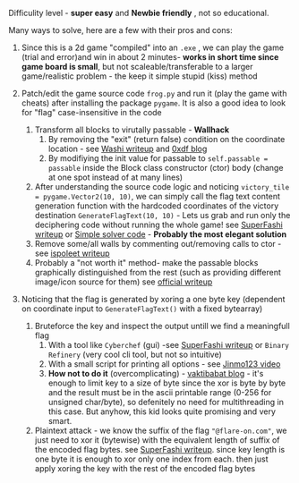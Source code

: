 Difficulity level - **super easy** and **Newbie friendly** , not so educational. 

Many ways to solve, here are a few with their pros and cons:

1. Since this is a 2d game "compiled" into an `.exe` , we can play the game (trial and error)and win in about 2 minutes- **works in short time since game board is small**, but not scaleable/transferable to a larger game/realistic problem - the keep it simple stupid (kiss) method
2. Patch/edit the game source code `frog.py` and run it (play the game with cheats) after installing the package `pygame`. It is also a good idea to look for "flag" case-insensitive in the code
    1. Transform all blocks to virutally passable - **Wallhack** 
        1. By removing the "exit" (return false) condition on the coordinate location - see [Washi writeup](https://washi1337.github.io/ctf-writeups/writeups/flare-on/2024/1/) and [0xdf blog](https://0xdf.gitlab.io/flare-on-2024/frog)
        2. By modifiying the init value for passable to `self.passable = passable` inside the Block class constructor (ctor) body (change at one spot instead of at many lines)
    2. After understanding the source code logic and noticing `victory_tile = pygame.Vector2(10, 10)`, we can simply call the flag text content generation function with the hardcoded coordinates of the victory destination `GenerateFlagText(10, 10)` - Lets us grab and run only the deciphering code without running the whole game! see [SuperFashi writeup](https://gmo-cybersecurity.com/blog/flare-on-11-write-up/) or [Simple solver code](https://github.com/hasherezade/flareon2024/blob/main/task1/sol1.py) - **Probably the most elegant solution**
    3. Remove some/all walls by commenting out/removing calls to ctor - see [ispoleet writeup](https://github.com/ispoleet/flare-on-challenges/tree/master/flare-on-2024/01_frog)
    4. Probably a "not worth it" method- make the passable blocks graphically distinguished from the rest (such as providing different image/icon source for them) see [official writeup](https://services.google.com/fh/files/misc/flare-on11-challenge1-frog.pdf)

3. Noticing that the flag is generated by xoring a one byte key (dependent on coordinate input to `GenerateFlagText()` with a fixed bytearray)
   1. Bruteforce the key and inspect the output untill we find a meaningfull flag
      1. With a tool like `Cyberchef` (gui) -see [SuperFashi writeup](https://gmo-cybersecurity.com/blog/flare-on-11-write-up/)  or `Binary Refinery` (very cool cli tool, but not so intuitive)
      2. With a small script for printing all options - see [Jinmo123 video](https://youtu.be/WLSZPC5ZagY?t=68)
      3. **How not to do it** (overcomplicating) - [vaktibabat blog](https://vaktibabat.github.io/posts/flareon2024/) - it's enough to limit key to a size of byte since the xor is byte by byte and the result must be in the ascii printable range (0-256 for unsigned char/byte), so defenitely no need for multithreading in this case. But anyhow, this kid looks quite promising and very smart.
   2. Plaintext attack - we know the suffix of the flag `"@flare-on.com"`, we just need to xor it (bytewise) with the equivalent length of suffix of the encoded flag bytes. see [SuperFashi writeup](https://gmo-cybersecurity.com/blog/flare-on-11-write-up/).  since key length is one byte it is enough to xor only one index from each. then just apply xoring the key with the rest of the encoded flag bytes 

